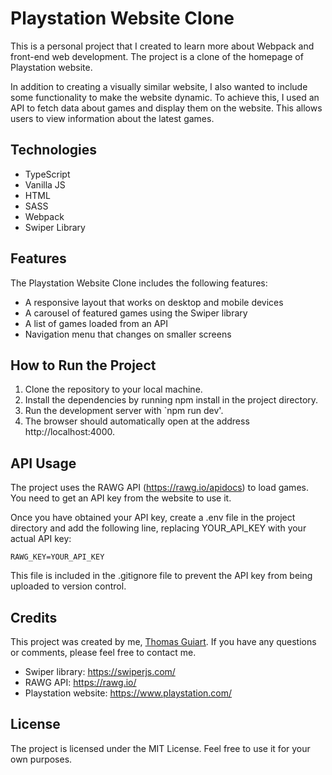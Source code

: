 # Playstation Website Clone

This is a personal project that I created to learn more about Webpack and front-end web development. The project is a clone of the homepage of Playstation website.

In addition to creating a visually similar website, I also wanted to include some functionality to make the website dynamic. To achieve this, I used an API to fetch data about games and display them on the website. This allows users to view information about the latest games.

## Technologies
* TypeScript
* Vanilla JS
* HTML
* SASS
* Webpack
* Swiper Library

## Features
The Playstation Website Clone includes the following features:

* A responsive layout that works on desktop and mobile devices
* A carousel of featured games using the Swiper library
* A list of games loaded from an API
* Navigation menu that changes on smaller screens

## How to Run the Project
1. Clone the repository to your local machine.
2. Install the dependencies by running npm install in the project directory.
3. Run the development server with `npm run dev'.
4. The browser should automatically open at the address http://localhost:4000.

## API Usage
The project uses the RAWG API (https://rawg.io/apidocs) to load games. You need to get an API key from the website to use it.

Once you have obtained your API key, create a .env file in the project directory and add the following line, replacing YOUR_API_KEY with your actual API key:

``RAWG_KEY=YOUR_API_KEY``

This file is included in the .gitignore file to prevent the API key from being uploaded to version control.

## Credits
This project was created by me, <a href="https://github.com/lolikana/">Thomas Guiart</a>. If you have any questions or comments, please feel free to contact me.

* Swiper library: https://swiperjs.com/
* RAWG API: https://rawg.io/
* Playstation website: https://www.playstation.com/

## License
The project is licensed under the MIT License. Feel free to use it for your own purposes.
